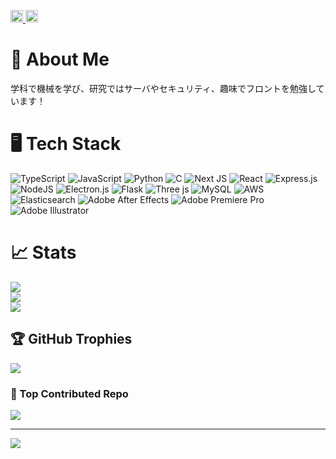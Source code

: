 <p align="left">
  <a href="https://github.com/bq22005">
    <img height="20" src="https://komarev.com/ghpvc/?username=bq22005" />
  </a>
  <a href="https://github.com/bq22005">
    <img height="20" src="https://img.shields.io/github/followers/bq22005?label=follow&logo=github&style=flat" />
  </a>
</p>

# 💬 About Me

学科で機械を学び、研究ではサーバやセキュリティ、趣味でフロントを勉強しています！<br>

# 🖥️ Tech Stack

![TypeScript](https://img.shields.io/badge/typescript-%23007ACC.svg?style=for-the-badge&logo=typescript&logoColor=white)
![JavaScript](https://img.shields.io/badge/javascript-%23323330.svg?style=for-the-badge&logo=javascript&logoColor=%23F7DF1E)
![Python](https://img.shields.io/badge/python-3670A0?style=for-the-badge&logo=python&logoColor=ffdd54)
![C](https://img.shields.io/badge/c-%2300599C.svg?style=for-the-badge&logo=c&logoColor=white)
![Next JS](https://img.shields.io/badge/Next-black?style=for-the-badge&logo=next.js&logoColor=white)
![React](https://img.shields.io/badge/react-%2320232a.svg?style=for-the-badge&logo=react&logoColor=%2361DAFB)
![Express.js](https://img.shields.io/badge/express.js-%23404d59.svg?style=for-the-badge&logo=express&logoColor=%2361DAFB)
![NodeJS](https://img.shields.io/badge/node.js-6DA55F?style=for-the-badge&logo=node.js&logoColor=white)
![Electron.js](https://img.shields.io/badge/Electron-191970?style=for-the-badge&logo=Electron&logoColor=white)
![Flask](https://img.shields.io/badge/flask-%23000.svg?style=for-the-badge&logo=flask&logoColor=white)
![Three js](https://img.shields.io/badge/threejs-black?style=for-the-badge&logo=three.js&logoColor=white)
![MySQL](https://img.shields.io/badge/mysql-4479A1.svg?style=for-the-badge&logo=mysql&logoColor=white)
![AWS](https://img.shields.io/badge/AWS-%23FF9900.svg?style=for-the-badge&logo=amazon-aws&logoColor=white)
![Elasticsearch](https://img.shields.io/badge/elasticsearch-%230377CC.svg?style=for-the-badge&logo=elasticsearch&logoColor=white)
![Adobe After Effects](https://img.shields.io/badge/Adobe%20After%20Effects-9999FF.svg?style=for-the-badge&logo=Adobe%20After%20Effects&logoColor=white)
![Adobe Premiere Pro](https://img.shields.io/badge/Adobe%20Premiere%20Pro-9999FF.svg?style=for-the-badge&logo=Adobe%20Premiere%20Pro&logoColor=white)
![Adobe Illustrator](https://img.shields.io/badge/adobe%20illustrator-%23FF9A00.svg?style=for-the-badge&logo=adobe%20illustrator&logoColor=white)

# 📈 Stats

![](https://github-readme-stats.vercel.app/api?username=bq22005&theme=one_dark_pro&hide_border=false&include_all_commits=false&count_private=false)<br/>
![](https://github-readme-streak-stats.herokuapp.com/?user=bq22005&theme=one_dark_pro&hide_border=false)<br/>
![](https://github-readme-stats.vercel.app/api/top-langs/?username=bq22005&theme=one_dark_pro&hide_border=false&include_all_commits=false&count_private=false&layout=compact)

## 🏆 GitHub Trophies

![](https://github-profile-trophy.vercel.app/?username=bq22005&theme=cobalt&no-frame=true&no-bg=true&margin-w=4)

### 💾 Top Contributed Repo

![](https://github-contributor-stats.vercel.app/api?username=bq22005&limit=5&theme=one_dark_pro&combine_all_yearly_contributions=true)

---

[![](https://visitcount.itsvg.in/api?id=bq22005&icon=10&color=1)](https://visitcount.itsvg.in)
